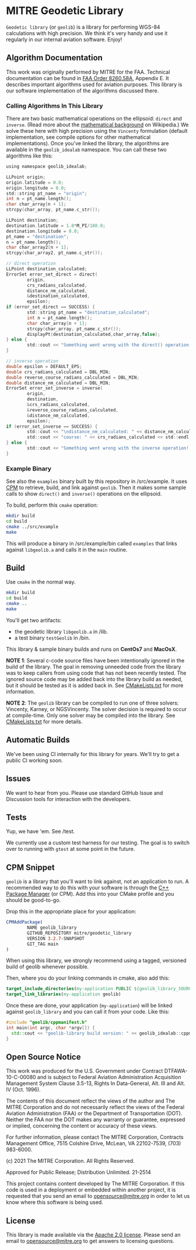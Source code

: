 # MITRE Geodetic Library

`Geodetic library` (or `geolib`) is a library for performing WGS-84 calculations with high precision. We think it's very handy and use it regularly in our internal aviation software. Enjoy!

## Algorithm Documentation

This work was originally performed by MITRE for the FAA. Technical documentation can be found in [FAA Order 8260.58A](https://www.faa.gov/regulations_policies/orders_notices/index.cfm/go/document.information/documentid/1029267), Appendix E. It describes important algorithms used for aviation purposes. This library is our software implementation of the algorithms discussed there.

### Calling Algorithms In This Library

There are two basic mathematical operations on the ellipsoid: `direct` and `inverse`. (Read more about the [mathematical background](https://en.wikipedia.org/wiki/Vincenty%27s_formulae) on Wikipedia.) We solve these here with high precision using the `Vincenty` formulation (default implementation, see compile options for other mathematical implementations). Once you've linked the library, the algorithms are available in the `geolib_idealab` namespace. You can call these two algorithms like this:

```c
using namespace geolib_idealab;

LLPoint origin;
origin.latitude = 0.0;
origin.longitude = 0.0;
std::string pt_name = "origin";
int n = pt_name.length();
char char_array[n + 1];
strcpy(char_array, pt_name.c_str());

LLPoint destination;
destination.latitude = 1.0*M_PI/180.0;
destination.longitude = 0.0;
pt_name = "destination";
n = pt_name.length();
char char_array2[n + 1];
strcpy(char_array2, pt_name.c_str());

// direct operation
LLPoint destination_calculated;
ErrorSet error_set_direct = direct(
        origin,
        crs_radians_calculated,
        distance_nm_calculated,
        &destination_calculated,
        epsilon);
if (error_set_direct == SUCCESS) {
        std::string pt_name = "destination_calculated";
        int n = pt_name.length();
        char char_array[n + 1];
        strcpy(char_array, pt_name.c_str());
        displayPt(destination_calculated,char_array,false);
} else {
        std::cout << "Something went wrong with the direct() operation! " << formatErrorMessage(error_set_direct) << std::endl;
}

// inverse operation
double epsilon = DEFAULT_EPS;
double crs_radians_calculated = DBL_MIN;
double reverse_course_radians_calculated = DBL_MIN;
double distance_nm_calculated = DBL_MIN;
ErrorSet error_set_inverse = inverse(
        origin,
        destination,
        &crs_radians_calculated,
        &reverse_course_radians_calculated,
        &distance_nm_calculated,
        epsilon);
if (error_set_inverse == SUCCESS) {
        std::cout << "\ndistance_nm_calculated: " << distance_nm_calculated << std::endl;
        std::cout << "course: " << crs_radians_calculated << std::endl;
} else {
        std::cout << "Something went wrong with the inverse operation! " << formatErrorMessage(error_set_inverse) << std::endl;
}
```

### Example Binary

See also the `examples` binary built by this repository in /src/example. It uses [CPM](https://github.com/cpm-cmake/CPM.cmake) to retrieve, build, and link against `geolib`. Then it makes some sample calls to show `direct()` and `inverse()` operations on the ellipsoid.

To build, perform this `cmake` operation:

```bash
mkdir build
cd build
cmake ../src/example
make
```

This will produce a binary in /src/example/bin called `examples` that links against `libgeolib.a` and calls it in the `main` routine. 

## Build

Use `cmake` in the normal way.

```bash
mkdir build
cd build
cmake ..
make
```

You'll get two artifacts:

* the geodetic library `libgeolib.a` in /lib. 
* a test binary `testGeolib` in /bin.

This library & sample binary builds and runs on **CentOs7** and **MacOsX**.

**NOTE 1**: Several c-code source files have been intentionally ignored in the build of the library. The goal in removing unneeded code from the library was to keep callers from using code that has not been recently tested. The ignored source code may be added back into the library build as needed, but it should be tested as it is added back in. See [CMakeLists.txt](/geolib/src/main/c/CMakeLists.txt) for more information.

**NOTE 2**: The `geolib` library can be compiled to run one of three solvers: Vincenty, Karney, or NGSVincenty. The solver decision is required to occur at compile-time. Only one solver may be compiled into the library. See [CMakeLists.txt](/CMakeLists.txt) for more details.

## Automatic Builds

We've been using CI internally for this library for years. We'll try to get a public CI working soon.

## Issues

We want to hear from you. Please use standard GitHub Issue and Discussion tools for interaction with the developers.

## Tests

Yup, we have 'em. See /test.

We currently use a custom test harness for our testing. The goal is to switch over to running with `gtest` at some point in the future.

## CPM Snippet

`geolib` is a library that you'll want to link against, not an application to run. A recommended way to do this with your software is through the [C++ Package Manager](https://github.com/cpm-cmake/CPM.cmake) (or CPM). Add this into your CMake profile and you should be good-to-go.

Drop this in the appropriate place for your application:
```cmake
CPMAddPackage(
        NAME geolib_library
        GITHUB_REPOSITORY mitre/geodetic_library
        VERSION 3.2.7-SNAPSHOT
        GIT_TAG main
)
```
When using this library, we strongly recommend using a tagged, versioned build of geolib whenever possible.

Then, where you do your linking commands in cmake, also add this:
```cmake
target_include_directories(my-application PUBLIC ${geolib_library_SOURCE_DIR}/include)
target_link_libraries(my-application geolib)
```

Once these are done, your application (`my-application`) will be linked against `geolib_library` and you can call it from your code. Like this:

```c++
#include "geolib/cppmanifest.h"
int main(int argc, char *argv[]) {
  std::cout << "geolib-library build version: " << geolib_idealab::cppmanifest::getVersion() << std::endl;
}
```

## Open Source Notice

This work was produced for the U.S. Government under Contract DTFAWA-10-C-00080 and is subject to Federal Aviation Administration Acquisition Management System Clause 3.5-13, Rights In Data-General, Alt. III and Alt. IV (Oct. 1996).

The contents of this document reflect the views of the author and The MITRE Corporation and do not necessarily reflect the views of the Federal Aviation Administration (FAA) or the Department of Transportation (DOT). Neither the FAA nor the DOT makes any warranty or guarantee, expressed or implied, concerning the content or accuracy of these views.

For further information, please contact The MITRE Corporation, Contracts Management Office, 7515 Colshire Drive, McLean, VA 22102-7539, (703) 983-6000.

(c) 2021 The MITRE Corporation. All Rights Reserved.

Approved for Public Release; Distribution Unlimited. 21-2514

This project contains content developed by The MITRE Corporation. If this code is used in a deployment or embedded within another project, it is requested that you send an email to opensource@mitre.org in order to let us know where this software is being used.

## License

This library is made available via the [Apache 2.0 license](https://www.apache.org/licenses/LICENSE-2.0). Please send an email to opensource@mitre.org to get answers to licensing questions.